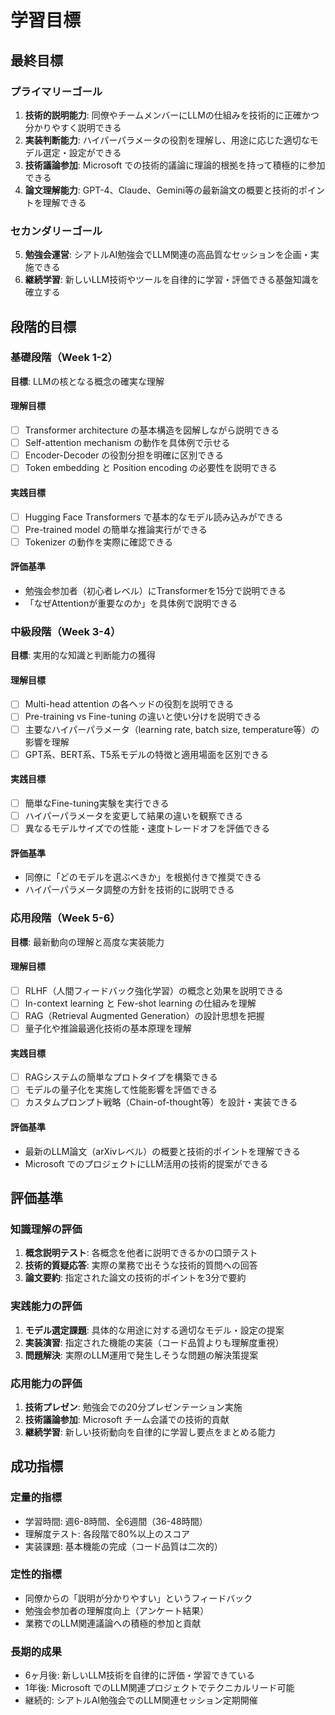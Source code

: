 # 学習目標

## 最終目標

### プライマリーゴール
1. **技術的説明能力**: 同僚やチームメンバーにLLMの仕組みを技術的に正確かつ分かりやすく説明できる
2. **実装判断能力**: ハイパーパラメータの役割を理解し、用途に応じた適切なモデル選定・設定ができる
3. **技術議論参加**: Microsoft での技術的議論に理論的根拠を持って積極的に参加できる
4. **論文理解能力**: GPT-4、Claude、Gemini等の最新論文の概要と技術的ポイントを理解できる

### セカンダリーゴール
5. **勉強会運営**: シアトルAI勉強会でLLM関連の高品質なセッションを企画・実施できる
6. **継続学習**: 新しいLLM技術やツールを自律的に学習・評価できる基盤知識を確立する

## 段階的目標

### 基礎段階（Week 1-2）
**目標**: LLMの核となる概念の確実な理解

#### 理解目標
- [ ] Transformer architecture の基本構造を図解しながら説明できる
- [ ] Self-attention mechanism の動作を具体例で示せる
- [ ] Encoder-Decoder の役割分担を明確に区別できる
- [ ] Token embedding と Position encoding の必要性を説明できる

#### 実践目標
- [ ] Hugging Face Transformers で基本的なモデル読み込みができる
- [ ] Pre-trained model の簡単な推論実行ができる
- [ ] Tokenizer の動作を実際に確認できる

#### 評価基準
- 勉強会参加者（初心者レベル）にTransformerを15分で説明できる
- 「なぜAttentionが重要なのか」を具体例で説明できる

### 中級段階（Week 3-4）
**目標**: 実用的な知識と判断能力の獲得

#### 理解目標
- [ ] Multi-head attention の各ヘッドの役割を説明できる
- [ ] Pre-training vs Fine-tuning の違いと使い分けを説明できる
- [ ] 主要なハイパーパラメータ（learning rate, batch size, temperature等）の影響を理解
- [ ] GPT系、BERT系、T5系モデルの特徴と適用場面を区別できる

#### 実践目標
- [ ] 簡単なFine-tuning実験を実行できる
- [ ] ハイパーパラメータを変更して結果の違いを観察できる
- [ ] 異なるモデルサイズでの性能・速度トレードオフを評価できる

#### 評価基準
- 同僚に「どのモデルを選ぶべきか」を根拠付きで推奨できる
- ハイパーパラメータ調整の方針を技術的に説明できる

### 応用段階（Week 5-6）
**目標**: 最新動向の理解と高度な実装能力

#### 理解目標
- [ ] RLHF（人間フィードバック強化学習）の概念と効果を説明できる
- [ ] In-context learning と Few-shot learning の仕組みを理解
- [ ] RAG（Retrieval Augmented Generation）の設計思想を把握
- [ ] 量子化や推論最適化技術の基本原理を理解

#### 実践目標
- [ ] RAGシステムの簡単なプロトタイプを構築できる
- [ ] モデルの量子化を実施して性能影響を評価できる
- [ ] カスタムプロンプト戦略（Chain-of-thought等）を設計・実装できる

#### 評価基準
- 最新のLLM論文（arXivレベル）の概要と技術的ポイントを理解できる
- Microsoft でのプロジェクトにLLM活用の技術的提案ができる

## 評価基準

### 知識理解の評価
1. **概念説明テスト**: 各概念を他者に説明できるかの口頭テスト
2. **技術的質疑応答**: 実際の業務で出そうな技術的質問への回答
3. **論文要約**: 指定された論文の技術的ポイントを3分で要約

### 実践能力の評価
1. **モデル選定課題**: 具体的な用途に対する適切なモデル・設定の提案
2. **実装演習**: 指定された機能の実装（コード品質よりも理解度重視）
3. **問題解決**: 実際のLLM運用で発生しそうな問題の解決策提案

### 応用能力の評価
1. **技術プレゼン**: 勉強会での20分プレゼンテーション実施
2. **技術議論参加**: Microsoft チーム会議での技術的貢献
3. **継続学習**: 新しい技術動向を自律的に学習し要点をまとめる能力

## 成功指標

### 定量的指標
- 学習時間: 週6-8時間、全6週間（36-48時間）
- 理解度テスト: 各段階で80%以上のスコア
- 実装課題: 基本機能の完成（コード品質は二次的）

### 定性的指標
- 同僚からの「説明が分かりやすい」というフィードバック
- 勉強会参加者の理解度向上（アンケート結果）
- 業務でのLLM関連議論への積極的参加と貢献

### 長期的成果
- 6ヶ月後: 新しいLLM技術を自律的に評価・学習できている
- 1年後: Microsoft でのLLM関連プロジェクトでテクニカルリード可能
- 継続的: シアトルAI勉強会でのLLM関連セッション定期開催
